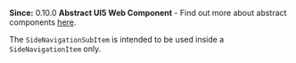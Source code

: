 **Since:** 0.10.0
**Abstract UI5 Web Component** - Find out more about abstract components [here](https://sap.github.io/ui5-webcomponents-react/?path=/docs/knowledge-base-faq--docs#what-are-abstract-ui5-web-components).

The `SideNavigationSubItem` is intended to be used inside a `SideNavigationItem` only.
